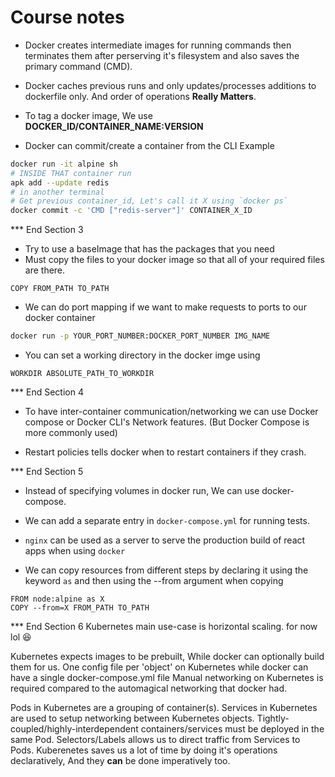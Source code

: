 # Course notes

* Docker creates intermediate images for running commands then terminates them after perserving it's filesystem and also saves the primary command (CMD).

* Docker caches previous runs and only updates/processes additions to dockerfile only. And order of operations __Really Matters__.
* To tag a docker image, We use __DOCKER_ID/CONTAINER_NAME:VERSION__
* Docker can commit/create a container from the CLI
Example

```bash
docker run -it alpine sh
# INSIDE THAT container run
apk add --update redis
# in another terminal
# Get previous container_id, Let's call it X using `docker ps`
docker commit -c 'CMD ["redis-server"]' CONTAINER_X_ID
```
  
*** End Section 3

* Try to use a baseImage that has the packages that you need
* Must copy the files to your docker image so that all of your required files are there.
  
```docker
COPY FROM_PATH TO_PATH
```

* We can do port mapping if we want to make requests to ports to our docker container

```bash
docker run -p YOUR_PORT_NUMBER:DOCKER_PORT_NUMBER IMG_NAME
```

* You can set a working directory in the docker imge using

```docker
WORKDIR ABSOLUTE_PATH_TO_WORKDIR
```

*** End Section 4

* To have inter-container communication/networking we can use Docker compose or Docker CLI's Network features. (But Docker Compose is more commonly used)

* Restart policies tells docker when to restart containers if they crash.

*** End Section 5

* Instead of specifying volumes in docker run, We can use docker-compose.
  
* We can add a separate entry in `docker-compose.yml` for running tests.

* `nginx` can be used as a server to serve the production build of react apps when using `docker`

* We can copy resources from different steps by declaring it using the keyword `as` and then using the --from argument when copying

```docker
FROM node:alpine as X
COPY --from=X FROM_PATH TO_PATH
```

*** End Section 6
Kubernetes main use-case is horizontal scaling. for now lol 😆

Kubernetes expects images to be prebuilt, While docker can optionally build them for us.
One config file per 'object' on Kubernetes while docker can have a single docker-compose.yml file
Manual networking on Kubernetes is required compared to the automagical networking that docker had.

Pods in Kubernetes are a grouping of container(s).
Services in Kubernetes are used to setup networking between Kubernetes objects.
Tightly-coupled/highly-interdependent containers/services must be deployed in the same Pod.
Selectors/Labels allows us to direct traffic from Services to Pods.
Kuberenetes saves us a lot of time by doing it's operations declaratively, And they __can__ be done imperatively too.

